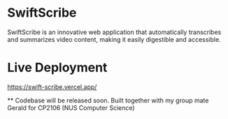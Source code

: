 # SwiftScribe
SwiftScribe is an innovative web application that automatically transcribes and summarizes video content, making it easily digestible and accessible. 

# Live Deployment 
https://swift-scribe.vercel.app/


** Codebase will be released soon. Built together with my group mate Gerald for CP2106 (NUS Computer Science)
